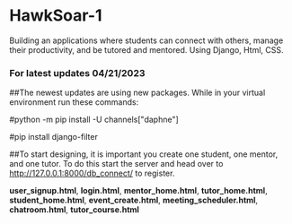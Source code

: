 # HawkSoar-1
Building an applications where students can connect with others, manage their productivity, and be tutored and mentored. Using Django, Html, CSS. 

### For latest updates 04/21/2023

##The newest updates are using new packages. While in your virtual environment run these commands:

#python -m pip install -U channels["daphne"]

#pip install django-filter

##To start designing, it is important you create one student, one mentor, and one tutor. To do this start the server and head over to http://127.0.0.1:8000/db_connect/ to register. 

**user_signup.html**, **login.html**, **mentor_home.html**, **tutor_home.html**, **student_home.html**, **event_create.html**,
**meeting_scheduler.html**, **chatroom.html**, **tutor_course.html**
